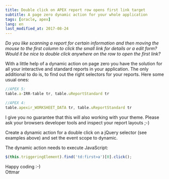 ```yaml
---
title: Double click on APEX report row opens first link target
subtitle: A page zero dynamic action for your whole application
tags: [oracle, apex]
lang: en
last_modified_at: 2017-08-24
---
```


_Do you like scanning a report for certain information and then moving the mouse to the first column to click the small link for details or a edit form? Would it be nice to double click anywhere on the row to open the first link?_

With a little help of a dynamic action on page zero you have the solution for all your interactive and standard reports in your application. The only additional to do is, to find out the right selectors for your reports. Here some usual ones:

```js
//APEX 5:
table.a-IRR-table tr, table.uReportStandard tr

//APEX 4:
table.apexir_WORKSHEET_DATA tr, table.uReportStandard tr
```

I give you no guarantee that this will also working with your theme. Please ask your browsers developer tools and inspect your report layouts ;-)

Create a dynamic action for a double click on a jQuery selector (see examples above) and set the event scope to dynamic.

The dynamic action needs to execute JavaScript:

```js
$(this.triggeringElement).find('td:first>a')[0].click();
```

Happy coding :-)  
Ottmar
